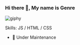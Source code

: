 ### Hi there 👋, My name is Genre



![giphy](https://user-images.githubusercontent.com/121885892/213490602-8e75e379-d49a-49d4-9693-2cc0886ceb40.gif)


Skills: JS / HTML / CSS

- 🚧 Under Maintenance




